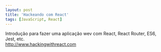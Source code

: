```yaml
---
layout: post
title: 'Hackeando com React'
tags: [JavaScript, React]
---
```


Introdução para fazer uma aplicação wev com React, React Router, ES6, Jest, etc.<br>
<http://www.hackingwithreact.com>
